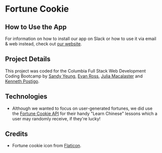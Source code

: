 # Fortune Cookie

## How to Use the App
For information on how to install our app on Slack or how to use it via email & web instead, check out [our website](https://fortune-cookie-bot.herokuapp.com).

## Project Details
This project was coded for the Columbia Full Stack Web Development Coding Bootcamp by [Sandy Yeung](), [Evan Ross](), [Julia Macalaster]() and [Kenneth Postigo]().

## Technologies
- Although we wanted to focus on user-generated fortunes, we did use the [Fortune Cookie API](http://fortunecookieapi.herokuapp.com/) for their handy "Learn Chinese" lessons which a user may randomly receive, if they're lucky!

## Credits
- Fortune cookie icon from [Flaticon](https://www.flaticon.com/free-icon/fortune-cookie_284776).
